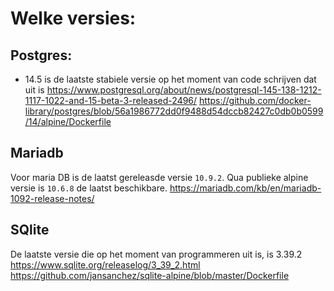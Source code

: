 # Welke versies:
## Postgres:
* 14.5 is de laatste stabiele versie op het moment van code schrijven dat uit is
https://www.postgresql.org/about/news/postgresql-145-138-1212-1117-1022-and-15-beta-3-released-2496/
https://github.com/docker-library/postgres/blob/56a1986772dd0f9488d54dccb82427c0db0b0599/14/alpine/Dockerfile

## Mariadb
Voor maria DB is de laatst gereleasde versie `10.9.2`. Qua publieke alpine versie is `10.6.8` de laatst beschikbare.
https://mariadb.com/kb/en/mariadb-1092-release-notes/

## SQlite
De laatste versie die op het moment van programmeren uit is, is 3.39.2
https://www.sqlite.org/releaselog/3_39_2.html
https://github.com/jansanchez/sqlite-alpine/blob/master/Dockerfile